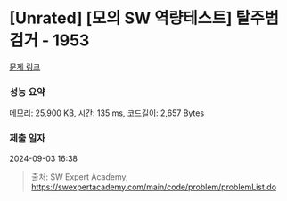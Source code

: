 # [Unrated] [모의 SW 역량테스트] 탈주범 검거 - 1953 

[문제 링크](https://swexpertacademy.com/main/code/problem/problemDetail.do?contestProbId=AV5PpLlKAQ4DFAUq) 

### 성능 요약

메모리: 25,900 KB, 시간: 135 ms, 코드길이: 2,657 Bytes

### 제출 일자

2024-09-03 16:38



> 출처: SW Expert Academy, https://swexpertacademy.com/main/code/problem/problemList.do